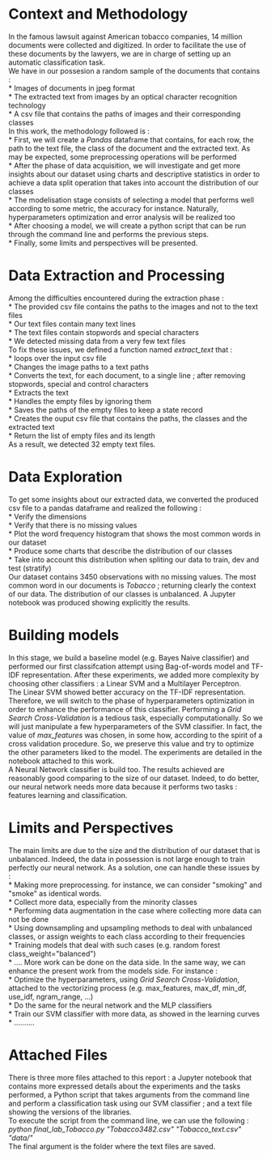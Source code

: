 # Context and Methodology

In the famous lawsuit against American tobacco companies, 14 million documents were collected and digitized. In order to facilitate the use of these documents by the lawyers, we are in charge of setting up an automatic classification task. <br>
We have in our possesion a random sample of the documents that contains : <br>
    * Images of documents in jpeg format <br>
    * The extracted text from images by an optical character recognition technology <br>
    * A csv file that contains the paths of images and their corresponding classes <br>
In this work, the methodology followed is : <br>
    * First, we will create a *Pandas* dataframe that contains, for each row, the path to the text file, the class of the document and the extracted text. As may be expected, some preprocessing operations will be performed <br>
    * After the phase of data acquisition, we will investigate and get more insights about our dataset using charts and descriptive statistics in order to achieve a data split operation that takes into account the distribution of our classes <br>
    * The modelisation stage consists of selecting a model that performs well according to some metric, the accuracy for instance. Naturally, hyperparameters optimization and error analysis will be realized too <br>
    * After choosing a model, we will create a python script that can be run through the command line and performs the previous steps. <br>
    * Finally, some limits and perspectives will be presented.
    
# Data Extraction and Processing

Among the difficulties encountered during the extraction phase : <br>
    * The provided csv file contains the paths to the images and not to the text files <br>
    * Our text files contain many text lines <br>
    * The text files contain stopwords and special characters <br>
    * We detected missing data from a very few text files <br>
To fix these issues, we defined a function named *extract_text* that : <br>
    * loops over the input csv file <br>
    * Changes the image paths to a text paths <br>
    * Converts the text, for each document, to a single line ; after removing stopwords, special and control characters <br>
    * Extracts the text <br>
    * Handles the empty files by ignoring them <br>
    * Saves the paths of the empty files to keep a state record <br>
    * Creates the ouput csv file that contains the paths, the classes and the extracted text <br>
    * Return the list of empty files and its length <br>
As a result, we detected 32 empty text files.
    
# Data Exploration

To get some insights about our extracted data, we converted the produced csv file to a pandas dataframe and realized the following : <br>
    * Verify the dimensions <br>
    * Verify that there is no missing values <br>
    * Plot the word frequency histogram that shows the most common words in our dataset <br>
    * Produce some charts that describe the distribution of our classes <br>
    * Take into account this distribution when spliting our data to train, dev and test (stratify)<br>
Our dataset contains 3450 observations with no missing values. The most common word in our documents is *Tobacco* ; returning clearly the context of our data. The distribution of our classes is unbalanced. A Jupyter notebook was produced showing explicitly the results.

# Building models
In this stage, we build a baseline model (e.g. Bayes Naive classifier) and performed our first classifcation attempt using Bag-of-words model and TF-IDF representation. After these experiments, we added more complexity by choosing other classifiers : a Linear SVM and a Multilayer Perceptron.<br>
The Linear SVM showed better accuracy on the TF-IDF representation. Therefore, we will switch to the phase of hyperparameters optimization in order to enhance the performance of this classifier. Performing a *Grid Search Cross-Validation* is a tedious task, especially computationally. So we will just manipulate a few hyperparameters of the SVM classifier. In fact, the value of *max_features* was chosen, in some how, according to the spirit of a cross validation procedure. So, we preserve this value and try to optimize the other parameters liked to the model. The experiments are detailed in the notebook attached to this work.<br>
A Neural Network classifier is build too. The results achieved are reasonably good comparing to the size of our dataset. Indeed, to do better, our neural network needs more data because it performs two tasks : features learning and classification.

# Limits and Perspectives

The main limits are due to the size and the distribution of our dataset that is unbalanced. Indeed, the data in possession is not large enough to train perfectly our neural network. As a solution, one can handle these issues by : <br>
    * Making more preprocessing. for instance, we can consider "smoking" and "smoke" as identical words. <br>
    * Collect more data, especially from the minority classes <br>
    * Performing data augmentation in the case where collecting more data can not be done <br>
    * Using downsampling and upsampling methods to deal with unbalanced classes, or assign weights to each class according to their frequencies <br>
    * Training models that deal with such cases (e.g. random forest class_weight="balanced") <br>
    * ....
More work can be done on the data side. In the same way, we can enhance the present work from the models side. For instance : <br>
    * Optimize the hyperparameters, using *Grid Search Cross-Validation*, attached to the vectorizing process (e.g. max_features, max_df, min_df, use_idf, ngram_range, ...) <br>
    * Do the same for the neural network and the MLP classifiers <br>
    * Train our SVM classifier with more data, as showed in the learning curves <br>
    * ..........
    
# Attached Files

There is three more files attached to this report : a Jupyter notebook that contains more expressed details about the experiments and the tasks performed, a Python script that takes arguments from the command line and perform a classification task using our SVM classifier ; and a text file showing the versions of the libraries.<br>
To execute the script from the command line, we can use the following : <br>
*python final_lab_Tobacco.py "Tobacco3482.csv" "Tobacco_text.csv" "data/"* <br>
The final argument is the folder where the text files are saved. 
